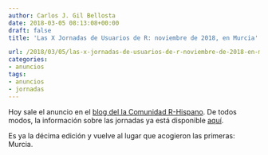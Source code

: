 ```yaml
---
author: Carlos J. Gil Bellosta
date: 2018-03-05 08:13:08+00:00
draft: false
title: 'Las X Jornadas de Usuarios de R: noviembre de 2018, en Murcia'

url: /2018/03/05/las-x-jornadas-de-usuarios-de-r-noviembre-de-2018-en-murcia/
categories:
- anuncios
tags:
- anuncios
- jornadas
---
```


Hoy sale el anuncio en el [blog del la Comunidad R-Hispano](http://r-es.org). De todos modos, la información sobre las jornadas ya está disponible [aquí](http://r-es.org/XjuR/).

Es ya la décima edición y vuelve al lugar que acogieron las primeras: Murcia.
